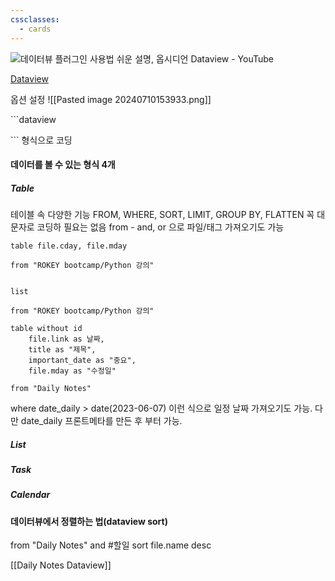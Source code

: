 ```yaml
---
cssclasses:
  - cards
---
```


![데이터뷰 플러그인 사용법 쉬운 설명, 옵시디언 Dataview - YouTube](https://www.youtube.com/watch?v=Iv7wCJArqPI&list=PL-KPFbwFiAWA3bR3QSK3w6r_XM0KRzEFl&index=11)

[Dataview](https://blacksmithgu.github.io/obsidian-dataview/)

옵션 설정
![[Pasted image 20240710153933.png]]

\`\`\`dataview

\`\`\`
형식으로 코딩
#### 데이터를 볼 수 있는 형식 4개
##### Table
테이블 속 다양한 기능
FROM, WHERE, SORT, LIMIT, GROUP BY, FLATTEN
꼭 대문자로 코딩하 필요는 없음
from - and, or 으로 파일/태그 가져오기도 가능
```dataview
table file.cday, file.mday

from "ROKEY bootcamp/Python 강의"


```
```dataview
list
	
from "ROKEY bootcamp/Python 강의"
```
```dataview
table without id
	file.link as 날짜,
	title as "제목",
	important_date as "중요",
	file.mday as "수정일"

from "Daily Notes"
```

where date_daily > date(2023-06-07) 이런 식으로 일정 날짜 가져오기도 가능.
다만 date_daily 프론트메타를 만든 후 부터 가능.
##### List
##### Task
##### Calendar

#### 데이터뷰에서 정렬하는 법(dataview sort)
from "Daily Notes" and #할일
sort file.name desc

[[Daily Notes Dataview]]


